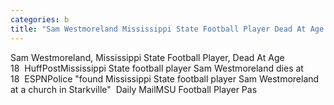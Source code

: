 ```yaml
---
categories: b
title: "Sam Westmoreland Mississippi State Football Player Dead At Age 18  HuffPost"
---
```

Sam Westmoreland, Mississippi State Football Player, Dead At Age 18&nbsp;&nbsp;HuffPostMississippi State football player Sam Westmoreland dies at 18&nbsp;&nbsp;ESPNPolice "found Mississippi State football player Sam Westmoreland at a church in Starkville"&nbsp;&nbsp;Daily MailMSU Football Player Pas